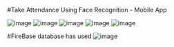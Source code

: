 #Take Attendance Using Face Recognition - Mobile App

![image](https://github.com/leylamatar/facerecognitionMobileApp/assets/59232417/5af25233-91f2-4204-9a3b-f9b628bedc0a)
![image](https://github.com/leylamatar/facerecognitionMobileApp/assets/59232417/ae9fae74-9425-41d8-98e8-2529302c6ef1)
![image](https://github.com/leylamatar/facerecognitionMobileApp/assets/59232417/9eb08f40-ae57-44a0-98b5-ed655ecdb8dd)
![image](https://github.com/leylamatar/facerecognitionMobileApp/assets/59232417/e6554263-d66f-4a11-a8f0-3a9c35620b8c)
![image](https://github.com/leylamatar/facerecognitionMobileApp/assets/59232417/af4ca239-6eb4-45b7-91ce-dc422c02ed77)

#FireBase database has used
![image](https://github.com/leylamatar/facerecognitionMobileApp/assets/59232417/8228d9aa-be20-46d3-889b-178d86457b84)
